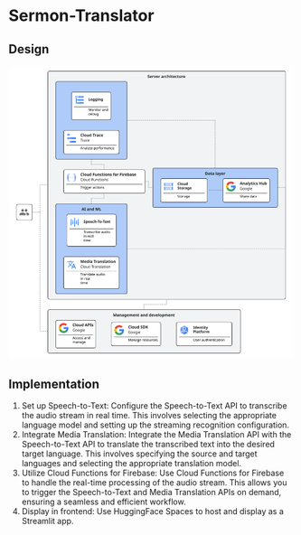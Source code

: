 # Sermon-Translator

## Design

![Sequence Diagram](sequence_diagram.svg)

## Implementation
1. Set up Speech-to-Text: Configure the Speech-to-Text API to transcribe the audio stream in real time. This involves selecting the appropriate language model and setting up the streaming recognition configuration.
2. Integrate Media Translation: Integrate the Media Translation API with the Speech-to-Text API to translate the transcribed text into the desired target language. This involves specifying the source and target languages and selecting the appropriate translation model.
3. Utilize Cloud Functions for Firebase: Use Cloud Functions for Firebase to handle the real-time processing of the audio stream. This allows you to trigger the Speech-to-Text and Media Translation APIs on demand, ensuring a seamless and efficient workflow.
4. Display in frontend: Use HuggingFace Spaces to host and display as a Streamlit app.
